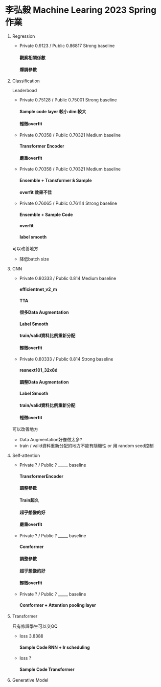 # 李弘毅 Machine Learing 2023 Spring 作業 

1. Regression
    + Private 0.9123 / Public 0.86817 Strong baseline
        #### 觀察相關係數 
        #### 爆調參數

2. Classification

    Leaderboad

    + Private 0.75128 / Public 0.75001 Strong baseline
        #### Sample code layer 較小 dim 較大
        #### 輕微overfit
    + Private 0.70358 / Public 0.70321 Medium baseline
        #### Transformer Encoder
        #### 嚴重overfit
    + Private 0.70358 / Public 0.70321 Medium baseline
        #### Ensemble + Transformer & Sample
        #### overfit 效果不佳
    + Private 0.76065 / Public 0.76114 Strong baseline
        #### Ensemble + Sample Code
        #### overfit
        #### label smooth

    可以改善地方

    + 降低batch size 


3. CNN

    + Private 0.80333 / Public 0.814 Medium baseline
        #### efficientnet_v2_m
        #### TTA 
        #### 很多Data Augmentation 
        #### Label Smooth
        #### train/valid資料比例重新分配
        #### 輕微overfit
    
    + Private 0.80333 / Public 0.814 Strong baseline
        #### resnext101_32x8d
        #### 調整Data Augmentation
        #### Label Smooth
        #### train/valid資料比例重新分配
        #### 輕微overfit

     可以改善地方

    + Data Augmentation好像做太多?
    + train / valid資料重新分配的地方不能有隨機性 or 用 random seed控制

4. Self-attention
    + Private ? / Public ? _____ baseline
        #### TransformerEncoder
        #### 調整參數
        #### Train超久
        #### 超乎想像的好
        #### 嚴重overfit
    + Private ? / Public ? _____ baseline
        #### Comformer
        #### 調整參數
        #### 超乎想像的好
        #### 輕微overfit
        
    + Private ? / Public ? _____ baseline
        #### Comformer + Attention pooling layer
        

5. Transformer
    
    只有修課學生可以交QQ

    + loss 3.8388
        #### Sample Code RNN +  lr scheduling
    + loss ?
        #### Sample Code Transformer

6. Generative Model